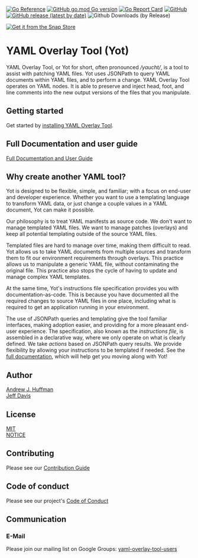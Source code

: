 [![Go Reference](https://pkg.go.dev/badge/github.com/vmware-tanzu-labs/yaml-overlay-tool.svg)](https://pkg.go.dev/github.com/vmware-tanzu-labs/yaml-overlay-tool)
[![GitHub go.mod Go version](https://img.shields.io/github/go-mod/go-version/vmware-tanzu-labs/yaml-overlay-tool)](https://golang.org/)
[![Go Report Card](https://goreportcard.com/badge/github.com/vmware-tanzu-labs/yaml-overlay-tool)](https://goreportcard.com/report/github.com/vmware-tanzu-labs/yaml-overlay-tool)
[![GitHub](https://img.shields.io/github/license/vmware-tanzu-labs/yaml-overlay-tool)](https://github.com/vmware-tanzu-labs/yaml-overlay-tool/blob/main/LICENSE)
[![GitHub release (latest by date)](https://img.shields.io/github/v/release/vmware-tanzu-labs/yaml-overlay-tool)](https://github.com/vmware-tanzu-labs/yaml-overlay-tool/releases)
![Github Downloads (by Release)](https://img.shields.io/github/downloads/vmware-tanzu-labs/yaml-overlay-tool/total.svg)

[![Get it from the Snap Store](https://snapcraft.io/static/images/badges/en/snap-store-black.svg)](https://snapcraft.io/yaml-overlay-tool)


# YAML Overlay Tool (Yot)

YAML Overlay Tool, or Yot for short, often pronounced */yaucht/*, is a tool to assist with patching YAML files.  Yot uses JSONPath to query YAML documents within YAML files, and to perform a change.  YAML Overlay Tool operates on YAML nodes. It is able to preserve and inject head, foot, and line comments into the new output versions of the files that you manipulate.


## Getting started
Get started by [installing YAML Overlay Tool](https://docs.yaml-overlay-tool.io/sections/setup.html).


## Full Documentation and user guide

[Full Documentation and User Guide](https://docs.yaml-overlay-tool.io)


## Why create another YAML tool?

Yot is designed to be flexible, simple, and familiar; with a focus on end-user and developer experience.  Whether you want to use a templating language to transform YAML data, or just change a couple values in a YAML document, Yot can make it possible.  

Our philosophy is to treat YAML manifests as source code. We don't want to manage templated YAML files. We want to manage patches (overlays) and keep all potential templating outside of the source YAML files.  

Templated files are hard to manage over time, making them difficult to read.  Yot allows us to take YAML documents from multiple sources and transform them to fit our environment requirements through overlays. This practice allows us to manipulate a generic YAML file, without contaminating the original file. This practice also stops the cycle of having to update and manage complex YAML templates. 

At the same time, Yot's instructions file specification provides you with documentation-as-code. This is because you have documented all the required changes to source YAML files in one place, including what is required to get an application running in your environment.

The use of JSONPath queries and templating give the tool familiar interfaces, making adoption easier, and providing for a more pleasant end-user experience.  The specification, also known as the *instructions file*, is assembled in a declarative way, where we only operate on what is clearly defined.  We take *actions* based on JSONPath query results.  We provide flexibility by allowing your instructions to be templated if needed. See the [full documentation](https://docs.yaml-overlay-tool.io), which will help get you moving along with Yot!


## Author

[Andrew J. Huffman](https://github.com/ahuffman)  
[Jeff Davis](https://github.com/JefeDavis)


## License

[MIT](LICENSE)  
[NOTICE](NOTICE)


## Contributing

Please see our [Contribution Guide](CONTRIBUTING.md)


## Code of conduct

Please see our project's [Code of Conduct](CODE-OF-CONDUCT.md)


## Communication

### E-Mail

Please join our mailing list on Google Groups: [yaml-overlay-tool-users](https://groups.google.com/g/yaml-overlay-tool-users)
